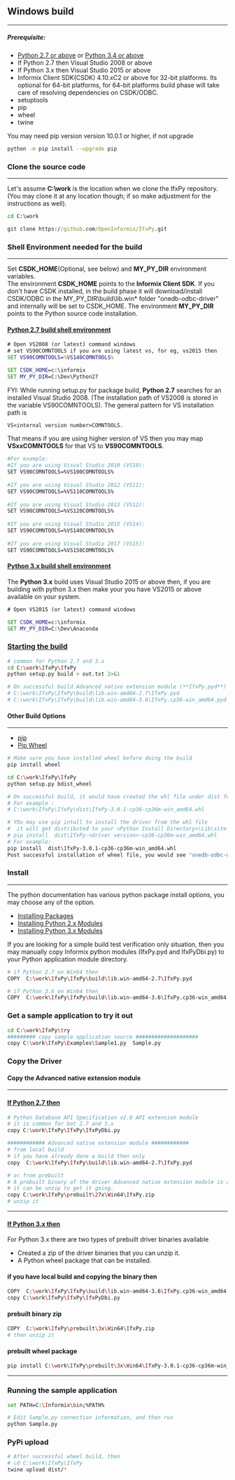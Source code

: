 ## Windows build
----------------
##### Prerequisite:
* [Python 2.7 or above](https://www.python.org/downloads/) or [Python 3.4 or above](https://www.python.org/downloads/)
* If Python 2.7 then Visual Studio 2008 or above
* If Python 3.x then Visual Studio 2015 or above
* Informix Client SDK(CSDK) 4.10.xC2 or above for 32-bit platforms. Its optional for 64-bit platforms, for 64-bit platforms build phase will take care of resolving dependencies on CSDK/ODBC.
* setuptools
* pip
* wheel
* twine

You may need pip version version 10.0.1 or higher, if not upgrade
```bash
python -m pip install --upgrade pip
```

### Clone the source code
-------------------------
Let's assume **C:\work** is the location when we clone the IfxPy repository.  
(You may clone it at any location though; if so make adjustment for the instructions as well).

```bat
cd C:\work

git clone https://github.com/OpenInformix/IfxPy.git
```

### Shell Environment needed for the build
-------------------------------------------
Set **CSDK_HOME**(Optional, see below) and **MY_PY_DIR** environment variables.  
The environment **CSDK_HOME** points to the **Informix Client SDK**. If you don't have CSDK installed, in the build phase it will download/install CSDK/ODBC in the MY_PY_DIR\build\lib.win* folder "onedb-odbc-driver" 
and internally will be set to CSDK_HOME.
The environment **MY_PY_DIR** points to the Python source code installation.  

#### [Python 2.7 build shell environment](LocalBuildWindows.md)
```bat
# Open VS2008 (or latest) command windows
# set VS90COMNTOOLS if you are using latest vs, for eg, vs2015 then
SET VS90COMNTOOLS=%VS140COMNTOOLS%

SET CSDK_HOME=c:\informix
SET MY_PY_DIR=C:\Dev\Python27
```


FYI: 
While running setup.py for package build, **Python 2.7** searches for an installed Visual Studio 2008. (The installation path of VS2008 is stored in the variable VS90COMNTOOLS). The general pattern for VS installation path is 
```bat 
VS<internal version number>COMNTOOLS.  
```
That means if you are using higher version of VS then you may map **VSxxCOMNTOOLS** for that VS to **VS90COMNTOOLS**.  

```bash
#For example:   
#If you are using Visual Studio 2010 (VS10):  
SET VS90COMNTOOLS=%VS100COMNTOOLS%
  
#If you are using Visual Studio 2012 (VS11):   
SET VS90COMNTOOLS=%VS110COMNTOOLS%
  
#If you are using Visual Studio 2013 (VS12):   
SET VS90COMNTOOLS=%VS120COMNTOOLS%
  
#If you are using Visual Studio 2015 (VS14):   
SET VS90COMNTOOLS=%VS140COMNTOOLS%
  
#If you are using Visual Studio 2017 (VS15):   
SET VS90COMNTOOLS=%VS150COMNTOOLS%
```

#### [Python 3.x build shell environment](#)
The **Python 3.x** build uses Visual Studio 2015 or above then, if you are building with python 3.x then make your you have VS2015 or above available on your system.
```bat
# Open VS2015 (or latest) command windows

SET CSDK_HOME=c:\informix
SET MY_PY_DIR=C:\Dev\Anaconda

```

### [Starting the build](#) 
```bash
# common for Python 2.7 and 3.x
cd C:\work\IfxPy\IfxPy
python setup.py build > out.txt 2>&1

# On successful build Advanced native extension module (**IfxPy.pyd**) should have built, and it is
# C:\work\IfxPy\IfxPy\build\lib.win-amd64-2.7\IfxPy.pyd
# C:\work\IfxPy\IfxPy\build\lib.win-amd64-3.6\IfxPy.cp36-win_amd64.pyd
```


#### Other Build Options
-------------------------
* [pip](https://pip.pypa.io/en/stable/reference/)
* [Pip Wheel](https://pip.pypa.io/en/stable/reference/pip_wheel/)

```bash
# Make sure you have installed wheel before doing the build
pip install wheel

cd C:\work\IfxPy\IfxPy
python setup.py bdist_wheel

# On successful build, it would have created the whl file under dist folder. 
# For example : 
# C:\work\IfxPy\IfxPy\dist\IfxPy-3.0.1-cp36-cp36m-win_amd64.whl

# YOu may use pip intall to install the driver from the whl file
#  it will get distributed to your <Python Install Directory>\Lib\site-packages\
# pip install  dist\IfxPy-<driver version>-cp36-cp36m-win_amd64.whl
# For example:
pip install  dist\IfxPy-3.0.1-cp36-cp36m-win_amd64.whl
Post successful installation of wheel file, you would see "onedb-odbc-driver" in the "site-packages" directory. The "onedb-odbc-driver" could be used to set the value of INFORMIXDIR for runtime. 
```


### Install
-----------
The python documentation has various python package install options, you may choose any of the option.
* [Installing Packages](https://packaging.python.org/tutorials/installing-packages/)
* [Installing Python 2.x Modules](https://docs.python.org/2/install/index.html)
* [Installing Python 3.x Modules](https://docs.python.org/3/install/index.html)  

If you are looking for a simple build test verification only situation, then you may manually copy Informix python modules (IfxPy.pyd and IfxPyDbi.py) to your Python application module directory. 
```bash
# if Python 2.7 on Win64 then
COPY  C:\work\IfxPy\IfxPy\build\lib.win-amd64-2.7\IfxPy.pyd

# if Python 3.6 on Win64 then
COPY  C:\work\IfxPy\IfxPy\build\lib.win-amd64-3.6\IfxPy.cp36-win_amd64.pyd
```

### Get a sample application to try it out
```bash
cd C:\work\IfxPy\try
######### copy sample application source ####################
copy C:\work\IfxPy\Examples\Sample1.py  Sample.py
```

### Copy the Driver

#### Copy the Advanced native extension module
---
#### [If Python 2.7 then](#)
```bash
# Python Database API Specification v2.0 API extension module
# it is common for bot 2.7 and 3.x
copy C:\work\IfxPy\IfxPy\IfxPyDbi.py

############ Advanced native extension module ############
# from local build
# if you have already done a build then only
copy  C:\work\IfxPy\IfxPy\build\lib.win-amd64-2.7\IfxPy.pyd

# or from prebuilt
# A prebuilt binary of the driver Advanced native extension module is available
# it can be unzip to get it going.
copy C:\work\IfxPy\prebuilt\27x\Win64\IfxPy.zip
# unzip it
```

---
#### [If Python 3.x then](#)
For Python 3.x there are two types of prebuilt driver binaries available
* Created a zip of the driver binaries that you can unzip it. 
* A Python wheel package that can be installed. 

#### if you have local build and copying the binary then
```bash
COPY  C:\work\IfxPy\IfxPy\build\lib.win-amd64-3.6\IfxPy.cp36-win_amd64.pyd
copy C:\work\IfxPy\IfxPy\IfxPyDbi.py
```

#### prebuilt binary zip
```bash
COPY  C:\work\IfxPy\prebuilt\3x\Win64\IfxPy.zip
# then unzip it
```

#### prebuilt wheel package
```bash
pip install C:\work\IfxPy\prebuilt\3x\Win64\IfxPy-3.0.1-cp36-cp36m-win_amd64.whl
```

---
### Running the sample application
```bash
set PATH=C:\Informix\bin;%PATH%

# Edit Sample.py connection information, and then run
python Sample.py
```


### PyPi upload
```bash
# After successful wheel build, then 
# cd C:\work\IfxPy\IfxPy
twine upload dist/*
```
